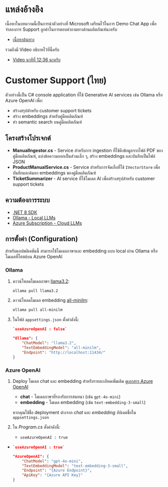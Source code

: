 # แหล่งอ้างอิง
เนื้อหาในบทความนี้เป็นการนำตัวอย่างที่ Microsoft เตรียมไว้ในการ Demo Chat App เพื่อจำลองการ Support ลูกค้าในการตอบคำถามทางด้านผลิตภัณฑ์นะครับ

- [เนื้อหาต้นทาง](https://github.com/dotnet/ai-samples/tree/main/src/chat/CustomerSupport)

รวมถึงมี Video อธิบายไว้ที่นี้ครับ
- [Video นาทีที่ 12:36 นะครับ](https://www.youtube.com/watch?v=0btB9W04y0Q&t=756s)

# Customer Support (ไทย)

ตัวอย่างนี้เป็น C# console application ที่ใช้ Generative AI services เช่น Ollama หรือ Azure OpenAI เพื่อ:

- สร้างสรุปสำหรับ customer support tickets  
- สร้าง embeddings สำหรับคู่มือผลิตภัณฑ์  
- ทำ semantic search บนคู่มือผลิตภัณฑ์  

## โครงสร้างโปรเจกต์

- **ManualIngestor.cs** - Service สำหรับการ ingestion ที่ใช้ดึงข้อมูลจากไฟล์ PDF ของคู่มือผลิตภัณฑ์, แบ่งข้อความออกเป็นส่วนเล็ก ๆ, สร้าง embeddings และบันทึกเป็นไฟล์ JSON  
- **ProductManualService.cs** - Service สำหรับการจัดเก็บที่ใช้ `IVectorStore` เพื่อบันทึกและค้นหา embeddings ของคู่มือผลิตภัณฑ์  
- **TicketSummarizer** - AI service ที่ใช้โมเดล AI เพื่อสร้างสรุปสำหรับ customer support tickets  

## ความต้องการระบบ

- [.NET 8 SDK](https://dotnet.microsoft.com/en-us/download/dotnet/8.0)  
- [Ollama - Local LLMs](https://ollama.com/download)  
- [Azure Subscription - Cloud LLMs](https://azure.microsoft.com/free/cognitive-services?azure-portal=true)  

## การตั้งค่า (Configuration)

สำหรับแอปพลิเคชันนี้ สามารถใช้โมเดลภาษาและ embedding แบบ local ผ่าน Ollama หรือโมเดลที่โฮสต์บน Azure OpenAI  

### Ollama

1. ดาวน์โหลดโมเดลภาษา [llama3.2](https://ollama.com/library/llama3.2):

    ```bash
    ollama pull llama3.2
    ```

2. ดาวน์โหลดโมเดล embedding [all-minilm](https://ollama.com/library/all-minilm):

    ```bash
    ollama pull all-minilm
    ```

3. ในไฟล์ `appsettings.json` ตั้งค่าดังนี้:
    ```json
    `useAzureOpenAI : false`
    
    "Ollama": {
        "ChatModel": "llama3.2",
        "TextEmbeddingModel": "all-minilm",
        "Endpoint": "http://localhost:11434/"
    }
    ```

### Azure OpenAI

1. Deploy โมเดล chat และ embedding สำหรับรายละเอียดเพิ่มเติม [ดูเอกสาร Azure OpenAI](https://learn.microsoft.com/azure/ai-services/openai/how-to/create-resource?pivots=web-portal#deploy-a-model)  
    - **chat** - โมเดลภาษาที่รองรับการสนทนา (เช่น `gpt-4o-mini`)  
    - **embedding** - โมเดล embedding (เช่น `text-embedding-3-small`)  

    หากคุณใช้ชื่อ deployment ต่างจาก *chat* และ *embedding* อัปเดตชื่อใน `appsettings.json`  

2. ใน *Program.cs* ตั้งค่าดังนี้:
    - `useAzureOpenAI : true`
  - 
    ```json
    `useAzureOpenAI : true`
    
    "AzureOpenAI": {
        "ChatModel": "gpt-4o-mini",
        "TextEmbeddingModel": "text-embedding-3-small",
        "Endpoint": "{Azure Endpoint}",
        "ApiKey": "{Azure API Key}"
    }
    ```